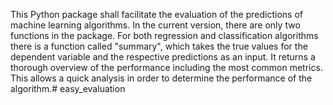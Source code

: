 This Python package shall facilitate the evaluation of the predictions of machine learning algorithms. In the current version, there are only two
functions in the package. For both regression and classification algorithms there is a function called "summary", which takes the true values for the
dependent variable and the respective predictions as an input. It returns a thorough overview of the performance including the most common metrics.
This allows a quick analysis in order to determine the performance of the algorithm.# easy_evaluation

